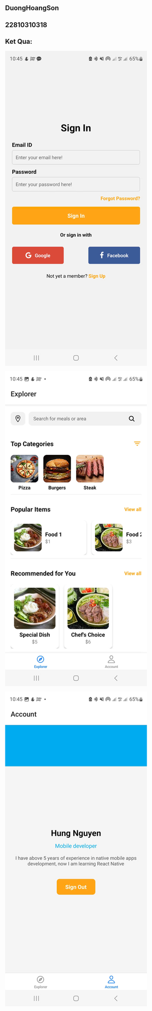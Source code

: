 ## DuongHoangSon  
## 22810310318
## Ket Qua:

![Hinh anh 01](Hinh1.jpg)

![Hinh anh 02](Hinh2.jpg)

![Hinh anh 03](Hinh3.jpg)

